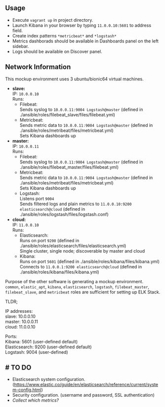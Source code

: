 ## Usage
- Execute `vagrant up` in project directory.
- Launch Kibana in your browser by typing `11.0.0.10:5601` to address field.
- Create index patterns `*metricbeat*` and `*logstash*`
- Metrics dashborads should be available in Dashboards panel on the left sidebar.
- Logs should be available on Discover panel.

## Network Information
This mockup environment uses 3 ubuntu/bionic64 virtual machines.
- **slave:**<br>
    IP: `10.0.0.10`<br>
    Runs:
    - Filebeat:<br>
        Sends syslog to `10.0.0.11:9004 Logstash@master` (defined in ./ansible/roles/filebeat_slave/files/filebeat.yml)<br>
    - Metricbeat:<br>
        Sends metric data to `10.0.0.11:9004 Logstash@master` (defined in ./ansible/roles/metribeat/files/metricbeat.yml)<br>
        Sets Kibana dashboards up
- **master:**<br>
    IP: `10.0.0.11`<br>
    Runs:
    - Filebeat:<br>
        Sends syslog to `10.0.0.11:9004 Logstash@master` (defined in ./ansible/roles/filebeat_master/files/filebeat.yml)
    - Metricbeat:<br>
        Sends metric data to `10.0.0.11:9004 Logstash@master` (defined in ./ansible/roles/metribeat/files/metricbeat.yml)<br>
        Sets Kibana dashboards up
    - Logstash:<br>
        Listens port `9004`<br>
        Sends filtered logs and plain metrics to `11.0.0.10:9200 elasticsearch@cloud` (defined in ./ansible/roles/logstash/files/logstash.conf)
- **cloud:**<br>
    IP: `11.0.0.10`<br>
    Runs:<br>
    - Elasticsearch:<br>
        Runs on port `9200` (defined in ./ansible/roles/elasticsearch/files/elasticsearch.yml)<br>
        Single cluster, single node; discoverable by master and cloud
    - Kibana:<br>
        Runs on port `5601` (defined in ./ansible/roles/kibana/files/kibana.yml)<br>
        Connects to `11.0.0.1:9200 elasticsearch@cloud` (defined in ./ansible/roles/kibana/files/kibana.yml)

Purpose of the other software is generating a mockup environment.<br>
`common`, `elastic_apt`, `kibana`, `elasticsearch`, `logstash`, `filebeat_master`, `filebeat_slave`, and `metricbeat` roles are sufficient for setting up ELK Stack.


TLDR;

IP addresses:<br>
slave: 10.0.0.10<br>
master: 10.0.0.11<br>
cloud: 11.0.0.10<br>

Ports:<br>
Kibana: 5601 (user-defined default)<br>
Elasticsearch: 9200 (user-defined default)<br>
Logstash: 9004 (user-defined)<br>


## # TO DO
- Elasticsearch system configuration. (https://www.elastic.co/guide/en/elasticsearch/reference/current/system-config.html)
- Security configuration. (username and password, SSL authentication)
- _Collect which metrics?_